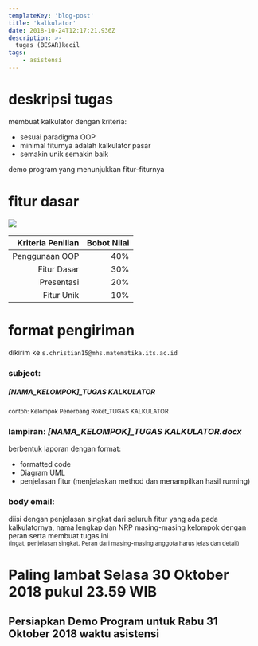 ```yaml
---
templateKey: 'blog-post'
title: 'kalkulator'
date: 2018-10-24T12:17:21.936Z 
description: >-
  tugas (BESAR)kecil
tags:
    - asistensi
---
```

# deskripsi tugas
membuat kalkulator dengan kriteria: 
- sesuai paradigma OOP
- minimal fiturnya adalah kalkulator pasar
- semakin unik semakin baik   

demo program yang menunjukkan fitur-fiturnya
# fitur dasar
<img src="https://s12emagst.akamaized.net/products/14501/14500602/images/res_03a71ff180fdab0cd6663061f64286ca_full.jpg" class="center smaller"/>     

 Kriteria Penilian 	| Bobot Nilai 	|
-------------------:|-------------:	|
Penggunaan OOP    	| 40%         	|
Fitur Dasar       	| 30%         	|
Presentasi        	| 20%         	|
Fitur Unik        	| 10%         	|

# format pengiriman 
dikirim ke `s.christian15@mhs.matematika.its.ac.id`
### subject:
##### [NAMA_KELOMPOK]_TUGAS KALKULATOR    
<small>contoh: Kelompok Penerbang Roket_TUGAS KALKULATOR</small>
### lampiran: <i>[NAMA_KELOMPOK]_TUGAS KALKULATOR.docx</i>
berbentuk laporan dengan format: 
- formatted code 
- Diagram UML 
- penjelasan fitur (menjelaskan method dan menampilkan hasil running)


### body email: 
diisi dengan penjelasan singkat dari seluruh fitur yang ada pada kalkulatornya, nama lengkap dan NRP masing-masing kelompok dengan peran serta membuat tugas ini    
<small>(ingat, penjelasan singkat. Peran dari masing-masing anggota harus jelas dan detail)</small>
# Paling lambat <b>Selasa 30 Oktober 2018 pukul 23.59 WIB</b>
## Persiapkan <b>Demo Program</b> untuk Rabu 31 Oktober 2018 waktu asistensi</b>

